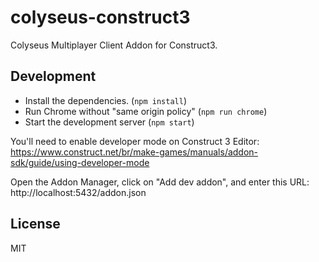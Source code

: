 # colyseus-construct3

Colyseus Multiplayer Client Addon for Construct3.

## Development

- Install the dependencies. (`npm install`)
- Run Chrome without "same origin policy" (`npm run chrome`)
- Start the development server (`npm start`)

You'll need to enable developer mode on Construct 3 Editor:
https://www.construct.net/br/make-games/manuals/addon-sdk/guide/using-developer-mode

Open the Addon Manager, click on "Add dev addon", and enter this URL:
http://localhost:5432/addon.json

## License

MIT

